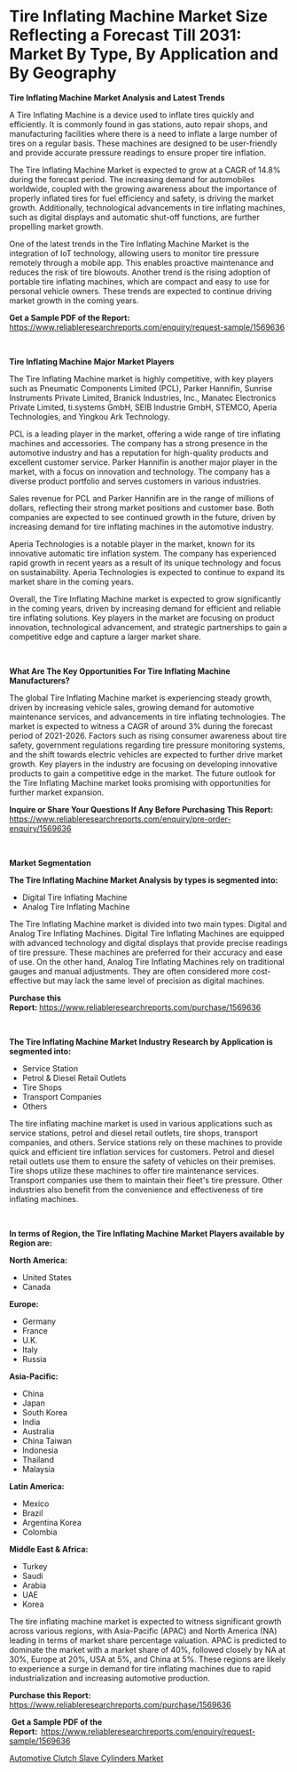 <p><h1>Tire Inflating Machine Market Size Reflecting a Forecast Till 2031: Market By Type, By Application and By Geography</h1></p><p><strong>Tire Inflating Machine Market Analysis and Latest Trends</strong></p>
<p><p>A Tire Inflating Machine is a device used to inflate tires quickly and efficiently. It is commonly found in gas stations, auto repair shops, and manufacturing facilities where there is a need to inflate a large number of tires on a regular basis. These machines are designed to be user-friendly and provide accurate pressure readings to ensure proper tire inflation.</p><p>The Tire Inflating Machine Market is expected to grow at a CAGR of 14.8% during the forecast period. The increasing demand for automobiles worldwide, coupled with the growing awareness about the importance of properly inflated tires for fuel efficiency and safety, is driving the market growth. Additionally, technological advancements in tire inflating machines, such as digital displays and automatic shut-off functions, are further propelling market growth.</p><p>One of the latest trends in the Tire Inflating Machine Market is the integration of IoT technology, allowing users to monitor tire pressure remotely through a mobile app. This enables proactive maintenance and reduces the risk of tire blowouts. Another trend is the rising adoption of portable tire inflating machines, which are compact and easy to use for personal vehicle owners. These trends are expected to continue driving market growth in the coming years.</p></p>
<p><strong>Get a Sample PDF of the Report:&nbsp;</strong> <a href="https://www.reliableresearchreports.com/enquiry/request-sample/1569636">https://www.reliableresearchreports.com/enquiry/request-sample/1569636</a></p>
<p>&nbsp;</p>
<p><strong>Tire Inflating Machine Major Market Players</strong></p>
<p><p>The Tire Inflating Machine market is highly competitive, with key players such as Pneumatic Components Limited (PCL), Parker Hannifin, Sunrise Instruments Private Limited, Branick Industries, Inc., Manatec Electronics Private Limited, ti.systems GmbH, SEIB Industrie GmbH, STEMCO, Aperia Technologies, and Yingkou Ark Technology. </p><p>PCL is a leading player in the market, offering a wide range of tire inflating machines and accessories. The company has a strong presence in the automotive industry and has a reputation for high-quality products and excellent customer service. Parker Hannifin is another major player in the market, with a focus on innovation and technology. The company has a diverse product portfolio and serves customers in various industries.</p><p>Sales revenue for PCL and Parker Hannifin are in the range of millions of dollars, reflecting their strong market positions and customer base. Both companies are expected to see continued growth in the future, driven by increasing demand for tire inflating machines in the automotive industry.</p><p>Aperia Technologies is a notable player in the market, known for its innovative automatic tire inflation system. The company has experienced rapid growth in recent years as a result of its unique technology and focus on sustainability. Aperia Technologies is expected to continue to expand its market share in the coming years.</p><p>Overall, the Tire Inflating Machine market is expected to grow significantly in the coming years, driven by increasing demand for efficient and reliable tire inflating solutions. Key players in the market are focusing on product innovation, technological advancement, and strategic partnerships to gain a competitive edge and capture a larger market share.</p></p>
<p>&nbsp;</p>
<p><strong>What Are The Key Opportunities For Tire Inflating Machine Manufacturers?</strong></p>
<p><p>The global Tire Inflating Machine market is experiencing steady growth, driven by increasing vehicle sales, growing demand for automotive maintenance services, and advancements in tire inflating technologies. The market is expected to witness a CAGR of around 3% during the forecast period of 2021-2026. Factors such as rising consumer awareness about tire safety, government regulations regarding tire pressure monitoring systems, and the shift towards electric vehicles are expected to further drive market growth. Key players in the industry are focusing on developing innovative products to gain a competitive edge in the market. The future outlook for the Tire Inflating Machine market looks promising with opportunities for further market expansion.</p></p>
<p><strong>Inquire or Share Your Questions If Any Before Purchasing This Report:</strong> <a href="https://www.reliableresearchreports.com/enquiry/pre-order-enquiry/1569636">https://www.reliableresearchreports.com/enquiry/pre-order-enquiry/1569636</a></p>
<p>&nbsp;</p>
<p><strong>Market Segmentation</strong></p>
<p><strong>The Tire Inflating Machine Market Analysis by types is segmented into:</strong></p>
<p><ul><li>Digital Tire Inflating Machine</li><li>Analog Tire Inflating Machine</li></ul></p>
<p><p>The Tire Inflating Machine market is divided into two main types: Digital and Analog Tire Inflating Machines. Digital Tire Inflating Machines are equipped with advanced technology and digital displays that provide precise readings of tire pressure. These machines are preferred for their accuracy and ease of use. On the other hand, Analog Tire Inflating Machines rely on traditional gauges and manual adjustments. They are often considered more cost-effective but may lack the same level of precision as digital machines.</p></p>
<p><strong>Purchase this Report:&nbsp;</strong><a href="https://www.reliableresearchreports.com/purchase/1569636">https://www.reliableresearchreports.com/purchase/1569636</a></p>
<p>&nbsp;</p>
<p><strong>The Tire Inflating Machine Market Industry Research by Application is segmented into:</strong></p>
<p><ul><li>Service Station</li><li>Petrol & Diesel Retail Outlets</li><li>Tire Shops</li><li>Transport Companies</li><li>Others</li></ul></p>
<p><p>The tire inflating machine market is used in various applications such as service stations, petrol and diesel retail outlets, tire shops, transport companies, and others. Service stations rely on these machines to provide quick and efficient tire inflation services for customers. Petrol and diesel retail outlets use them to ensure the safety of vehicles on their premises. Tire shops utilize these machines to offer tire maintenance services. Transport companies use them to maintain their fleet's tire pressure. Other industries also benefit from the convenience and effectiveness of tire inflating machines.</p></p>
<p>&nbsp;</p>
<p><strong>In terms of Region, the Tire Inflating Machine Market Players available by Region are:</strong></p>
<p>
    <p> <strong> North America: </strong>
        <ul>
            <li>United States</li>
            <li>Canada</li>
        </ul>
        </p> 
    <p> <strong> Europe: </strong>
        <ul>
            <li>Germany</li>
            <li>France</li>
            <li>U.K.</li>
            <li>Italy</li>
            <li>Russia</li>
        </ul>
        </p> 
    <p> <strong> Asia-Pacific: </strong>
        <ul>
            <li>China</li>
            <li>Japan</li>
            <li>South Korea</li>
            <li>India</li>
            <li>Australia</li>
            <li>China Taiwan</li>
            <li>Indonesia</li>
            <li>Thailand</li>
            <li>Malaysia</li>
        </ul>
        </p> 
    <p> <strong> Latin America: </strong>
        <ul>
            <li>Mexico</li>
            <li>Brazil</li>
            <li>Argentina Korea</li>
            <li>Colombia</li>
        </ul>
        </p> 
    <p> <strong> Middle East & Africa: </strong>
        <ul>
            <li>Turkey</li>
            <li>Saudi</li>
            <li>Arabia</li>
            <li>UAE</li>
            <li>Korea</li>
        </ul>
    </p>
    </p>
<p><p>The tire inflating machine market is expected to witness significant growth across various regions, with Asia-Pacific (APAC) and North America (NA) leading in terms of market share percentage valuation. APAC is predicted to dominate the market with a market share of 40%, followed closely by NA at 30%, Europe at 20%, USA at 5%, and China at 5%. These regions are likely to experience a surge in demand for tire inflating machines due to rapid industrialization and increasing automotive production.</p></p>
<p><strong>Purchase this Report: </strong><a href="https://www.reliableresearchreports.com/purchase/1569636">https://www.reliableresearchreports.com/purchase/1569636</a></p>
<p>&nbsp;<strong>Get a Sample PDF of the Report:&nbsp;&nbsp;</strong><a href="https://www.reliableresearchreports.com/enquiry/request-sample/1569636">https://www.reliableresearchreports.com/enquiry/request-sample/1569636</a></p>
<p><strong></strong></p>
<p><p><a href="https://github.com/ashepherd82/Market-Research-Report-List-3/blob/main/automotive-clutch-slave-cylinders-market.md">Automotive Clutch Slave Cylinders Market</a></p></p>